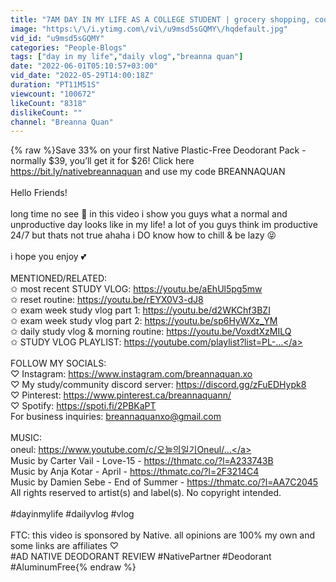 ```yaml
---
title: "7AM DAY IN MY LIFE AS A COLLEGE STUDENT | grocery shopping, cooking, anime & book rant 📚"
image: "https:\/\/i.ytimg.com\/vi\/u9msd5sGQMY\/hqdefault.jpg"
vid_id: "u9msd5sGQMY"
categories: "People-Blogs"
tags: ["day in my life","daily vlog","breanna quan"]
date: "2022-06-01T05:10:57+03:00"
vid_date: "2022-05-29T14:00:18Z"
duration: "PT11M51S"
viewcount: "100672"
likeCount: "8318"
dislikeCount: ""
channel: "Breanna Quan"
---
```

{% raw %}Save 33% on your first Native Plastic-Free Deodorant Pack - normally $39, you’ll get it for $26! Click here <a rel="nofollow" target="blank" href="https://bit.ly/nativebreannaquan">https://bit.ly/nativebreannaquan</a> and use my code BREANNAQUAN <br /><br />Hello Friends!<br /><br />long time no see 🥴 in this video i show you guys what a normal and unproductive day looks like in my life! a lot of you guys think im productive 24/7 but thats not true ahaha i DO know how to chill &amp; be lazy 😝<br /><br />i hope you enjoy 💕<br /><br />MENTIONED/RELATED:<br />✩ most recent STUDY VLOG: <a rel="nofollow" target="blank" href="https://youtu.be/aEhUl5pg5mw">https://youtu.be/aEhUl5pg5mw</a><br />✩ reset routine: <a rel="nofollow" target="blank" href="https://youtu.be/rEYX0V3-dJ8">https://youtu.be/rEYX0V3-dJ8</a><br />✩ exam week study vlog part 1: <a rel="nofollow" target="blank" href="https://youtu.be/d2WKChf3BZI">https://youtu.be/d2WKChf3BZI</a><br />✩ exam week study vlog part 2: <a rel="nofollow" target="blank" href="https://youtu.be/sp6HyWXz_YM">https://youtu.be/sp6HyWXz_YM</a><br />✩ daily study vlog &amp; morning routine: <a rel="nofollow" target="blank" href="https://youtu.be/VoxdtXzMILQ">https://youtu.be/VoxdtXzMILQ</a><br />✩ STUDY VLOG PLAYLIST: <a rel="nofollow" target="blank" href="https://youtube.com/playlist?list=PL-...">https://youtube.com/playlist?list=PL-...</a><br /><br />FOLLOW MY SOCIALS:<br />♡ Instagram: <a rel="nofollow" target="blank" href="https://www.instagram.com/breannaquan.xo">https://www.instagram.com/breannaquan.xo</a><br />♡ My study/community discord server: <a rel="nofollow" target="blank" href="https://discord.gg/zFuEDHypk8">https://discord.gg/zFuEDHypk8</a><br />♡ Pinterest: <a rel="nofollow" target="blank" href="https://www.pinterest.ca/breannaquann/">https://www.pinterest.ca/breannaquann/</a><br />♡ Spotify: <a rel="nofollow" target="blank" href="https://spoti.fi/2PBKaPT">https://spoti.fi/2PBKaPT</a><br />For business inquiries: breannaquanxo@gmail.com<br /><br />MUSIC:<br />oneul: <a rel="nofollow" target="blank" href="https://www.youtube.com/c/오늘의일기Oneul/...">https://www.youtube.com/c/오늘의일기Oneul/...</a><br />Music by Carter Vail - Love-15 - <a rel="nofollow" target="blank" href="https://thmatc.co/?l=A233743B">https://thmatc.co/?l=A233743B</a><br />Music by Anja Kotar - April - <a rel="nofollow" target="blank" href="https://thmatc.co/?l=2F3214C4">https://thmatc.co/?l=2F3214C4</a><br />Music by Damien Sebe - End of Summer - <a rel="nofollow" target="blank" href="https://thmatc.co/?l=AA7C2045">https://thmatc.co/?l=AA7C2045</a><br />All rights reserved to artist(s) and label(s). No copyright intended.<br /><br />#dayinmylife #dailyvlog #vlog<br /><br />FTC: this video is sponsored by Native. all opinions are 100% my own and some links are affiliates ♡<br />#AD NATIVE DEODORANT REVIEW  #NativePartner #Deodorant #AluminumFree{% endraw %}
